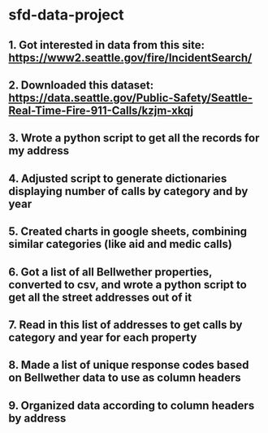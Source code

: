# sfd-data-project
## 1.	Got interested in data from this site: https://www2.seattle.gov/fire/IncidentSearch/				
## 2.	Downloaded this dataset: https://data.seattle.gov/Public-Safety/Seattle-Real-Time-Fire-911-Calls/kzjm-xkqj				
## 3.	Wrote a python script to get all the records for my address				
## 4.	Adjusted script to generate dictionaries displaying number of calls by category and by year				
## 5.	Created charts in google sheets, combining similar categories (like aid and medic calls)				
## 6.	Got a list of all Bellwether properties, converted to csv, and wrote a python script to get all the street addresses out of it				
## 7.	Read in this list of addresses to get calls by category and year for each property				
## 8.	Made a list of unique response codes based on Bellwether data to use as column headers				
## 9.	Organized data according to column headers by address				
